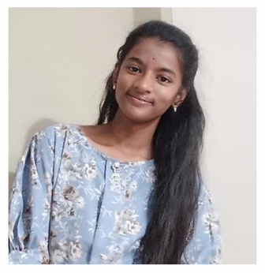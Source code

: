 ![image alt](https://github.com/Srinidhi-png/Portfolio/blob/4e42e0e7697b605de0192ecc8661719b08f9a708/my%20profile.jpg)
